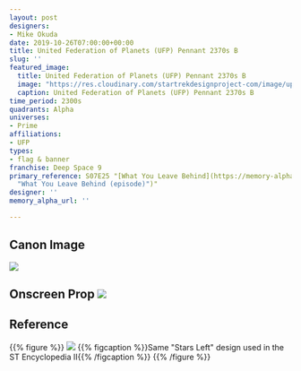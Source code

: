 ```yaml
---
layout: post
designers:
- Mike Okuda
date: 2019-10-26T07:00:00+00:00
title: United Federation of Planets (UFP) Pennant 2370s B
slug: ''
featured_image:
  title: United Federation of Planets (UFP) Pennant 2370s B
  image: "https://res.cloudinary.com/startrekdesignproject-com/image/upload/v1574184207/StarfleetPennant2370s_Blue.png"
  caption: United Federation of Planets (UFP) Pennant 2370s B
time_period: 2300s
quadrants: Alpha
universes:
- Prime
affiliations:
- UFP
types:
- flag & banner
franchise: Deep Space 9
primary_reference: S07E25 "[What You Leave Behind](https://memory-alpha.fandom.com/wiki/What_You_Leave_Behind
  "What You Leave Behind (episode)")"
designer: ''
memory_alpha_url: ''

---
```

## Canon Image

![](https://res.cloudinary.com/startrekdesignproject-com/image/upload/v1572636854/UFPPennant2370s1.jpg)

Onscreen Prop
![](https://res.cloudinary.com/startrekdesignproject-com/image/upload/v1572636854/UFPPennant2280s_Prop.jpg)
-

## Reference

{{% figure %}}
![](https://res.cloudinary.com/startrekdesignproject-com/image/upload/v1572636854/UFPPennant2370s_Ref.jpg) {{% figcaption %}}Same "Stars Left" design used in the ST Encyclopedia II{{% /figcaption %}} {{% /figure %}}